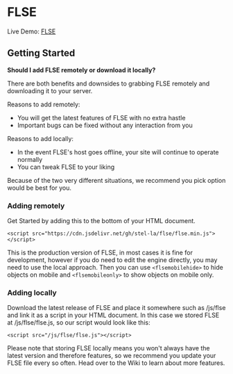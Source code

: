 # FLSE
Live Demo: [FLSE](https://stella.hs.vc/ejaz)

## Getting Started
**Should I add FLSE remotely or download it locally?**

There are both benefits and downsides to grabbing FLSE remotely and downloading it to your server.

Reasons to add remotely:
* You will get the latest features of FLSE with no extra hastle
* Important bugs can be fixed without any interaction from you

Reasons to add locally:
* In the event FLSE's host goes offline, your site will continue to operate normally
* You can tweak FLSE to your liking

Because of the two very different situations, we recommend you pick option would be best for you.

### Adding remotely
Get Started by adding this to the bottom of your HTML document.

    <script src="https://cdn.jsdelivr.net/gh/stel-la/flse/flse.min.js"></script>

This is the production version of FLSE, in most cases it is fine for development, however if you do need to edit the engine directly, you may need to use the local approach.
Then you can use `<flsemobilehide>` to hide objects on mobile and `<flsemobileonly>` to show objects on mobile only.
### Adding locally
Download the latest release of FLSE and place it somewhere such as /js/flse and link it as a script in your HTML document. In this case we stored FLSE at /js/flse/flse.js, so our script would look like this:
```
<script src="/js/flse/flse.js"></script> 
```
Please note that storing FLSE locally means you won't always have the latest version and therefore features, so we recommend you update your FLSE file every so often.
Head over to the Wiki to learn about more features.
